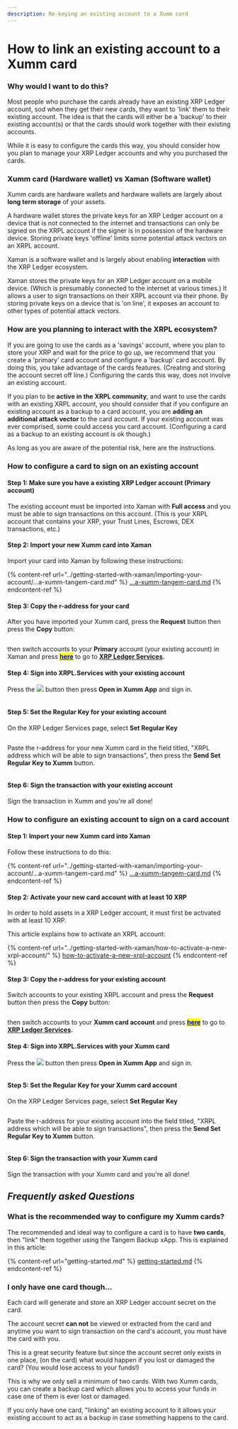 ```yaml
---
description: Re-keying an existing account to a Xumm card
---
```


# How to link an existing account to a Xumm card

### Why would I want to do this? <a href="#h_46e6d7f417" id="h_46e6d7f417"></a>

Most people who purchase the cards already have an existing XRP Ledger account, sod when they get their new cards, they want to 'link' them to their existing account. The idea is that the cards will either be a 'backup' to their existing account(s) or that the cards should work together with their existing accounts.

While it is easy to configure the cards this way, you should consider how you plan to manage your XRP Ledger accounts and why you purchased the cards.

### Xumm card (Hardware wallet) vs Xaman (Software wallet)

Xumm cards are hardware wallets and hardware wallets are largely about **long term storage** of your assets.&#x20;

A hardware wallet stores the private keys for an XRP Ledger account on a device that is not connected to the internet and transactions can only be signed on the XRPL account if the signer is in possession of the hardware device. Storing private keys 'offline' limits some potential attack vectors on an XRPL account.

Xaman is a software wallet and is largely about enabling **interaction** with the XRP Ledger ecosystem.

Xaman stores the private keys for an XRP Ledger account on a mobile device. (Which is presumably connected to the internet at various times.) It allows a user to sign transactions on their XRPL account via their phone. By storing private keys on a device that is 'on line', it exposes an account to other types of potential attack vectors.&#x20;

### How are you planning to interact with the XRPL ecosystem? <a href="#h_46e6d7f417" id="h_46e6d7f417"></a>

If you are going to use the cards as a 'savings' account, where you plan to store your XRP and wait for the price to go up, we recommend that you create a 'primary' card account and configure a 'backup' card account. By doing this, you take advantage of the cards features. (Creating and storing the account secret off line.) Configuring the cards this way, does not involve an existing account.

If you plan to be **active in the XRPL community**, and want to use the cards with an existing XRPL account, you should consider that if you configure an existing account as a backup to a card account, you are **adding an additional attack vector** to the card account. If your existing account was ever comprised, some could access you card account.  (Configuring a card as a backup to an existing account is ok though.)

As long as you are aware of the potential risk, here are the instructions.

### How to configure a card to sign on an existing account <a href="#h_46e6d7f417" id="h_46e6d7f417"></a>

#### Step 1: Make sure you have a existing XRP Ledger account (Primary account)

The existing account must be imported into Xaman with **Full access** and you must be able to sign transactions on this account. (This is your XRPL account that contains your XRP, your Trust Lines, Escrows, DEX transactions, etc.)

#### Step 2: Import your new Xumm card into Xaman <a href="#h_daeec8d8c2" id="h_daeec8d8c2"></a>

Import your card into Xaman by following these instructions:

{% content-ref url="../getting-started-with-xaman/importing-your-account/...a-xumm-tangem-card.md" %}
[...a-xumm-tangem-card.md](../getting-started-with-xaman/importing-your-account/...a-xumm-tangem-card.md)
{% endcontent-ref %}

#### Step 3: Copy the r-address for your card <a href="#h_daeec8d8c2" id="h_daeec8d8c2"></a>

After you have imported your Xumm card, press the **Request** button then press the **Copy** button:

<figure><img src="../.gitbook/assets/regular keys -3.png" alt=""><figcaption></figcaption></figure>

then switch accounts to your **Primary** account (your existing account) in Xaman and press [<mark style="color:blue;">**here**</mark>](https://xrpl.services/) to go to [**XRP Ledger Services**](https://xrpl.services/)**.**

#### Step 4: Sign into XRPL.Services with your existing account <a href="#h_daeec8d8c2" id="h_daeec8d8c2"></a>

Press the ![](<../.gitbook/assets/image (1) (6).png>) button then press **Open in Xumm App** and sign in.

<figure><img src="../.gitbook/assets/Sign into Xumm.png" alt=""><figcaption></figcaption></figure>

#### Step 5: Set the Regular Key for your existing account <a href="#h_daeec8d8c2" id="h_daeec8d8c2"></a>

On the XRP Ledger Services page, select **Set Regular Key**

<figure><img src="../.gitbook/assets/XRPL Services - Reg Key - 1.png" alt=""><figcaption></figcaption></figure>

Paste the r-address for your new Xumm card in the field titled, "XRPL address which will be able to sign transactions", then press the **Send Set Regular Key to Xumm** button.

<figure><img src="../.gitbook/assets/XRPL - Regular keys.png" alt=""><figcaption></figcaption></figure>

#### Step 6: Sign the transaction with your existing account <a href="#h_daeec8d8c2" id="h_daeec8d8c2"></a>

Sign the transaction in Xumm and you're all done!&#x20;

### How to configure an existing account to sign on a card account <a href="#h_46e6d7f417" id="h_46e6d7f417"></a>

#### Step 1: Import your new Xumm card into Xaman <a href="#h_46e6d7f417" id="h_46e6d7f417"></a>

Follow these instructions to do this:

{% content-ref url="../getting-started-with-xaman/importing-your-account/...a-xumm-tangem-card.md" %}
[...a-xumm-tangem-card.md](../getting-started-with-xaman/importing-your-account/...a-xumm-tangem-card.md)
{% endcontent-ref %}

#### Step 2: Activate your new card account with at least 10 XRP <a href="#h_daeec8d8c2" id="h_daeec8d8c2"></a>

In order to hold assets in a XRP Ledger account, it must first be activated with at least 10 XRP.

This article explains how to activate an XRPL account:

{% content-ref url="../getting-started-with-xaman/how-to-activate-a-new-xrpl-account/" %}
[how-to-activate-a-new-xrpl-account](../getting-started-with-xaman/how-to-activate-a-new-xrpl-account/)
{% endcontent-ref %}

#### Step 3: Copy the r-address for your existing account <a href="#h_daeec8d8c2" id="h_daeec8d8c2"></a>

Switch accounts to your existing XRPL account and press the **Request** button then press the **Copy** button:

<figure><img src="../.gitbook/assets/regular keys -3.png" alt=""><figcaption></figcaption></figure>

then switch accounts to your **Xumm card account** and press [<mark style="color:blue;">**here**</mark>](https://xrpl.services/) to go to [**XRP Ledger Services**](https://xrpl.services/)**.**

#### Step 4: Sign into XRPL.Services with your Xumm card <a href="#h_daeec8d8c2" id="h_daeec8d8c2"></a>

Press the ![](<../.gitbook/assets/image (1) (6).png>) button then press **Open in Xumm App** and sign in.

<figure><img src="../.gitbook/assets/Sign into Xumm.png" alt=""><figcaption></figcaption></figure>

#### Step 5: Set the Regular Key for your Xumm card account <a href="#h_daeec8d8c2" id="h_daeec8d8c2"></a>

On the XRP Ledger Services page, select **Set Regular Key**

<figure><img src="../.gitbook/assets/XRPL Services - Reg Key - 1.png" alt=""><figcaption></figcaption></figure>

Paste the r-address for your existing account into the field titled, "XRPL address which will be able to sign transactions", then press the **Send Set Regular Key to Xumm** button.

<figure><img src="../.gitbook/assets/XRPL - Regular keys.png" alt=""><figcaption></figcaption></figure>

#### Step 6: Sign the transaction with your Xumm card <a href="#h_daeec8d8c2" id="h_daeec8d8c2"></a>

Sign the transaction with your Xumm card and you're all done!

## _Frequently asked Questions_

### What is the recommended way to configure my Xumm cards?

The recommended and ideal way to configure a card is to have **two cards**, then "link" them together using the Tangem Backup xApp. This is explained in this article:

{% content-ref url="getting-started.md" %}
[getting-started.md](getting-started.md)
{% endcontent-ref %}

### I only have one card though...

Each card will generate and store an XRP Ledger account secret on the card.

The account secret **can not** be viewed or extracted from the card and anytime you want to sign transaction on the card's account, you must have the card with you.

This is a great security feature but since the account secret only exists in one place, (on the card) what would happen if you lost or damaged the card? (You would lose access to your funds!)

This is why we only sell a minimum of two cards. With two Xumm cards, you can create a backup card which allows you to access your funds in case one of them is ever lost or damaged.

If you only have one card, "linking" an existing account to it allows your existing account to act as a backup in case something happens to the card.



